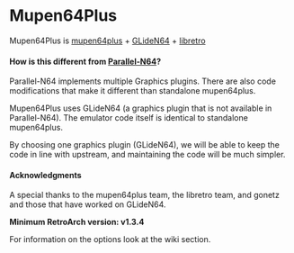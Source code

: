 # Mupen64Plus

Mupen64Plus is [mupen64plus](https://github.com/mupen64plus/mupen64plus-core) + [GLideN64](https://github.com/gonetz/GLideN64) + [libretro](http://www.libretro.com/)

#### How is this different from [Parallel-N64](https://github.com/libretro/parallel-n64)?

Parallel-N64 implements multiple Graphics plugins. There are also code modifications that make it different than standalone mupen64plus.

Mupen64Plus uses GLideN64 (a graphics plugin that is not available in Parallel-N64). The emulator code itself is identical to standalone mupen64plus.

By choosing one graphics plugin (GLideN64), we will be able to keep the code in line with upstream, and maintaining the code will be much simpler.

#### Acknowledgments

A special thanks to the mupen64plus team, the libretro team, and gonetz and those that have worked on GLideN64.

**Minimum RetroArch version: v1.3.4**

For information on the options look at the wiki section.

